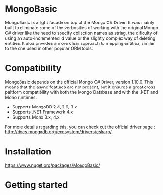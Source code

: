 # MongoBasic
MongoBasic is a light facade on top of the Mongo C# Driver. It was mainly built to eliminate some of the verbosities of working with the original Mongo C# driver like the need to specify collection names as string, the dificulty of using an auto-incremented id value or the slightly complex way of deleting entities. It alos provides a more clear approach to mapping entities, similar to the one used in other popular ORM tools.

# Compatibility

MongoBasic depends on the official Mongo C# Driver, version 1.10.0. This means that the async features are not present, but it ensures a great cross paltform compatibility with both the Mongo Database and with the .NET and Mono runtimes. 
* Supports MongoDB 2.4, 2.6, 3.x
* Supports .NET Framework 4.x
* Supports Mono 3.x, 4.x

For more details regarding this, you can check out the official driver page : http://docs.mongodb.org/ecosystem/drivers/csharp/

# Installation

https://www.nuget.org/packages/MongoBasic/

# Getting started
